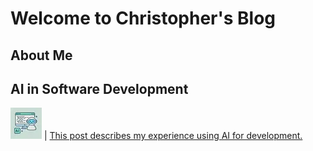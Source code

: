 # Welcome to Christopher's Blog

## About Me

## AI in Software Development

[![AI in Software Development](assets/img/AI_in_Software_Development.webp)](posts/AI_in_Software_Development.html) | [This post describes my experience using AI for development.](posts/AI_in_Software_Development.md)

